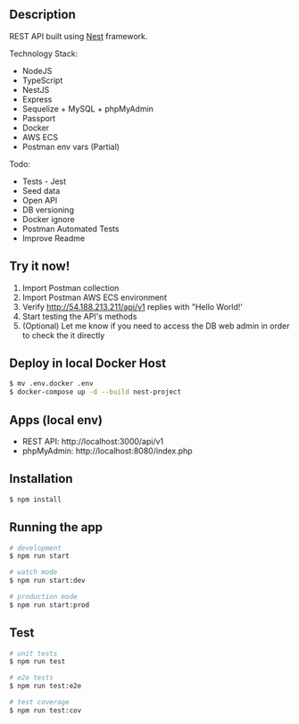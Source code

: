 ## Description

REST API built using [Nest](https://github.com/nestjs/nest) framework.

Technology Stack:
* NodeJS
* TypeScript
* NestJS
* Express
* Sequelize + MySQL + phpMyAdmin
* Passport
* Docker
* AWS ECS
* Postman env vars (Partial)

Todo:
* Tests - Jest
* Seed data
* Open API
* DB versioning
* Docker ignore
* Postman Automated Tests
* Improve Readme

## Try it now!
1. Import Postman collection
2. Import Postman AWS ECS environment
3. Verify http://54.188.213.211/api/v1 replies with "Hello World!'
4. Start testing the API's methods
5. (Optional) Let me know if you need to access the DB web admin in order to check the it directly

## Deploy in local Docker Host

```bash
$ mv .env.docker .env
$ docker-compose up -d --build nest-project
```
## Apps (local env)

* REST API: http://localhost:3000/api/v1
* phpMyAdmin: http://localhost:8080/index.php

## Installation

```bash
$ npm install
```

## Running the app

```bash
# development
$ npm run start

# watch mode
$ npm run start:dev

# production mode
$ npm run start:prod
```

## Test

```bash
# unit tests
$ npm run test

# e2e tests
$ npm run test:e2e

# test coverage
$ npm run test:cov
```